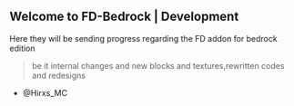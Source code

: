 ## Welcome to FD-Bedrock | Development
Here they will be sending progress regarding the FD addon for bedrock edition
> be it internal changes and new blocks and textures,rewritten codes and redesigns

- @Hirxs_MC

